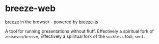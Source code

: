 # breeze-web

[breeze](https://github.com/zedseven/breeze) in the browser - powered by [breeze-js](https://github.com/mchangrh/breeze-js)

A tool for running presentations without fluff. Effectively a spiritual fork of `zedseven/breeze`, Effectively a spiritual fork of the `suckless` tool, `sent`.